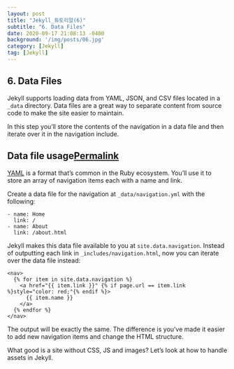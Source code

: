 ```yaml
---
layout: post
title: "Jekyll_튜토리얼(6)"
subtitle: "6. Data Files"
date: 2020-09-17 21:08:13 -0400
background: '/img/posts/06.jpg'
category: [Jekyll]
tag: [Jekyll]
---
```


## 6. Data Files

Jekyll supports loading data from YAML, JSON, and CSV files located in a `_data` directory. Data files are a great way to separate content from source code to make the site easier to maintain.

In this step you’ll store the contents of the navigation in a data file and then iterate over it in the navigation include.

## Data file usage[Permalink](https://jekyllrb.com/docs/step-by-step/06-data-files/#data-file-usage)

[YAML](http://yaml.org/) is a format that’s common in the Ruby ecosystem. You’ll use it to store an array of navigation items each with a name and link.

Create a data file for the navigation at `_data/navigation.yml` with the following:

```
- name: Home
  link: /
- name: About
  link: /about.html
```

Jekyll makes this data file available to you at `site.data.navigation`. Instead of outputting each link in `_includes/navigation.html`, now you can iterate over the data file instead:

```
<nav>
  {% for item in site.data.navigation %}
    <a href="{{ item.link }}" {% if page.url == item.link %}style="color: red;"{% endif %}>
      {{ item.name }}
    </a>
  {% endfor %}
</nav>
```

The output will be exactly the same. The difference is you’ve made it easier to add new navigation items and change the HTML structure.

What good is a site without CSS, JS and images? Let’s look at how to handle assets in Jekyll.